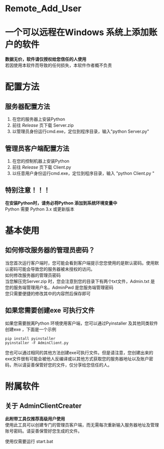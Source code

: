 # Remote_Add_User   
# 一个可以远程在Windows 系统上添加账户的软件   

**数据无价，软件请仅授权给您信任的人使用**    
若因使用本软件而导致的任何损失，本软件作者概不负责   
  

# 配置方法

## 服务器配置方法   
1. 在您的服务器上安装Python 
2. 前往 *Release* 页下载 Server.zip 
3. 以管理员身份运行cmd.exe，定位到程序目录，输入"python Server.py" 

## 管理员客户端配置方法
1. 在您的控制机器上安装Python 
2. 前往 *Release* 页下载 Client.py 
3. 以任意用户身份运行cmd.exe，定位到程序目录，输入 "python Client.py "

## 特别注意！！！
**在安装Python时，请务必将Python 添加到系统环境变量中**   
Python 需要 Python 3.x 或更新版本  



# 基本使用

## 如何修改服务器的管理员密码？

当您首次运行客户端时，您可能会看到客户端提示您您使用的是默认密码。使用默认密码可能会导致您的服务器被未授权的访问。  
如何修改服务器的管理员密码  
当您解压完Server.zip 时，您会注意到您的目录下有两个txt文件，Admin.txt 是您的服务端管理用户名，AdminPwd 是您服务端管理密码  
您只需要便捷的修改其中的内容然后保存即可   

## 如果您需要创建exe 可执行文件
如果您需要脱离Python 环境使用客户端，您可以通过Pyinstaller 及其他同类软件创建exe ，下面是一个示例

```
pip install pyinstaller
pyinstaller -F AdminClient.py
```

您也可以通过相同的其他方法创建exe可执行文件。但是请注意，您创建出来的exe文件很有可能会被他人反编译或以其他方式获取您的服务器地址以及账户密码，所以请妥善保管好您的文件，仅分享给您信任的人。


# 附属软件

## 关于 AdminClientCreater
**此附带工具仅推荐高级用户使用**   
使用此工具可以创建专门的管理员客户端，而无需每次重新输入服务器地址及管理账号密码。请妥善保管好您生成的文件。   

使用仅需要运行 start.bat